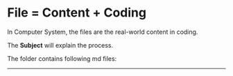 # File = Content + Coding

In Computer System, the files are the real-world content in coding.

The **Subject** will explain the process.

The folder contains following md files:

---

